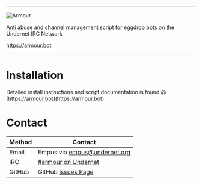 ----------------------------------------------------------------------------------------------------------------

 ![Armour](./armour.png)

 Anti abuse and channel management script for eggdrop bots on the Undernet IRC Network

https://armour.bot

----------------------------------------------------------------------------------------------------------------

# Installation

Detailed install instructions and script documentation is found @ [https://armour.bot](https://armour.bot)

# Contact

| Method  | Contact
|---------|--------
| Email   | Empus via [empus@undernet.org](mailto:empus@undernet.org)
| IRC     | [#armour on Undernet](https://chat.undernet.org/?nick=myNick%3F%3F#armour)
| GitHub  | GitHub [Issues Page](https://github.com/empus/armour/issues)
